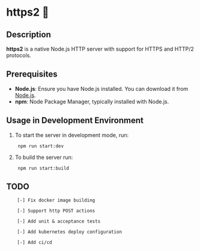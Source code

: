 # https2 🚀

## Description
**https2** is a native Node.js HTTP server with support for HTTPS and HTTP/2 protocols.

## Prerequisites
- **Node.js**: Ensure you have Node.js installed. You can download it from [Node.js](https://nodejs.org/).
- **npm**: Node Package Manager, typically installed with Node.js.

## Usage in Development Environment
1. To start the server in development mode, run:

        npm run start:dev

2. To build the server run:

        npm run start:build


## TODO

        [-] Fix docker image building

        [-] Support http POST actions

        [-] Add unit & acceptance tests

        [-] Add kubernetes deploy configuration

        [-] Add ci/cd
